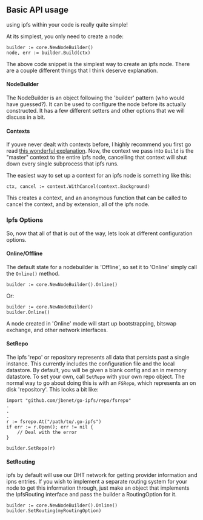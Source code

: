 ## Basic API usage
using ipfs within your code is really quite simple!

At its simplest, you only need to create a node:
```
builder := core.NewNodeBuilder()
node, err := builder.Build(ctx)
```

The above code snippet is the simplest way to create an ipfs node. There are
a couple different things that I think deserve explanation.

#### NodeBuilder
The NodeBuilder is an object following the 'builder' pattern (who would have
guessed?). It can be used to configure the node before its actually constructed.
It has a few different setters and other options that we will discuss in a bit. 

#### Contexts
If youve never dealt with contexts before, I highly recommend you first go read
[this wonderful explanation](https://blog.golang.org/context). Now, the context
we pass into `Build` is the "master" context to the entire ipfs node, cancelling
that context will shut down every single subprocess that ipfs runs.

The easiest way to set up a context for an ipfs node is something like this:
```
ctx, cancel := context.WithCancel(context.Background)
```
This creates a context, and an anonymous function that can be called to cancel
the context, and by extension, all of the ipfs node.

### Ipfs Options
So, now that all of that is out of the way, lets look at different configuration
options.

#### Online/Offline
The default state for a nodebuilder is 'Offline', so set it to 'Online' simply
call the `Online()` method.
```
builder := core.NewNodeBuilder().Online()
```
Or:
```
builder := core.NewNodeBuilder()
builder.Online()
```

A node created in 'Online' mode will start up bootstrapping, bitswap exchange, 
and other network interfaces.

#### SetRepo
The ipfs 'repo' or repository represents all data that persists past a single
instance. This currently includes the configuration file and the local
datastore. By default, you will be given a blank config and an in memory
datastore. To set your own, call `SetRepo` with your own repo object.
The normal way to go about doing this is with an `FSRepo`, which represents
an on disk 'repository'. This looks a bit like:
```
import "github.com/jbenet/go-ipfs/repo/fsrepo"
.
.
.
r := fsrepo.At("/path/to/.go-ipfs")
if err := r.Open(); err != nil {
	// Deal with the error
}

builder.SetRepo(r)
```

#### SetRouting
ipfs by default will use our DHT network for getting provider information and
ipns entries. If you wish to implement a separate routing system for your node
to get this information through, just make an object that implements the 
IpfsRouting interface and pass the builder a RoutingOption for it.
```
builder := core.NewNodeBuilder().Online()
builder.SetRouting(myRoutingOption)
```

